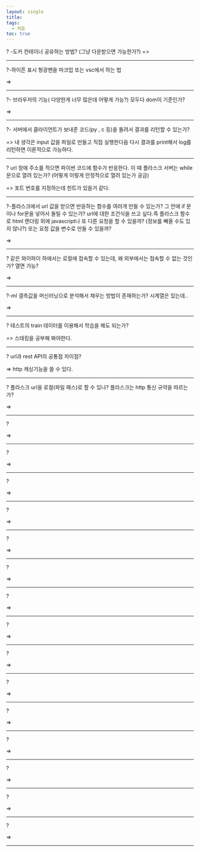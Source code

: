 ```yaml
---
layout: single
title: 
tags:
  - 처음
toc: true
---
```

? -도커 컨테이너 공유하는 방법? (그냥 다운받으면 가능한가?)
=>
_____________________________
?-하이픈 표시 형광팬을 마크업 또는 vsc에서 하는 법

=>
_____________________________

?- 브라우저의 기능( 다양한게 너무 많은데 어떻게 가능?) 모두다 dom이 기준인가?

=>
_____________________________

?- 서버에서 클라이언트가 보내준 코드(py , c 등)을 돌려서 결과를 리턴할 수 있는가?

=> 내 생각은 input 값을 파일로 만들고 직접 실행한다음 다시 결과를 print해서 log를 리턴하면 이론적으로 가능하다.
_____________________________

? url 창에 주소를 적으면 파이썬 코드에 함수가 반응한다. 이 때 플라스크 서버는 while문으로 열려 있는가? (어떻게 이렇게 안정적으로 열려 있는가 궁금) 

=> 포트 번호를 지정하는데 힌트가 있을거 같다.
_____________________________

?-플라스크에서 url 값을 받으면 반응하는 함수를 여러개 만들 수 있는가? 그 안에 if 문이나 for문을 넣어서 돌릴 수 있는가? url에 대한 조건식을 쓰고 싶다.즉 플라스크 함수로 html 랜더링 외에 javascript나 또 다른 요청을 할 수 있을까? (정보를 빼올 수도 있지 않나?) 또는 요청 값을 변수로 만들 수 있을까?

=>
_____________________________

? 같은 와이파이 하에서는 로컬에 접속할 수 있는데, 왜 외부에서는 접속할 수 없는 것인가? 열면 가능?

=>
_____________________________

?-ml 결측값을 머신러닝으로 분석해서 채우는 방법이 존재하는가? 시계열은 있는데..

=>
_____________________________

? 테스트의 train 데이터를 이용해서 학습을 해도 되는가? 

=> 스태킹을 공부해 봐야한다.
_____________________________

? url과 rest API의 공통점 차이점? 

=> http  캐싱기능을 쓸 수 있다.
_____________________________

? 플라스크 url을 로컬(파일 패스)로 할 수 있나? 플라스크는 http 통신 규약을 따르는가?

=> 
_____________________________

? 

=>
_____________________________
? 

=>
_____________________________
? 

=>
_____________________________
? 

=>
_____________________________
? 

=>
_____________________________
? 

=>
_____________________________
? 

=>
_____________________________
? 

=>
_____________________________
? 

=>
_____________________________
? 

=>
_____________________________
? 

=>
_____________________________
? 

=>
_____________________________
? 

=>
_____________________________
? 

=>
_____________________________
? 

=>
_____________________________


















